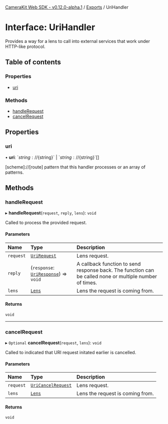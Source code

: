 [CameraKit Web SDK - v0.12.0-alpha.1](../README.md) / [Exports](../modules.md) / UriHandler

# Interface: UriHandler

Provides a way for a lens to call into external services that work under HTTP-like protocol.

## Table of contents

### Properties

- [uri](UriHandler.md#uri)

### Methods

- [handleRequest](UriHandler.md#handlerequest)
- [cancelRequest](UriHandler.md#cancelrequest)

## Properties

### uri

• **uri**: \`${string}://${string}\` \| \`${string}://${string}\`[]

[scheme]://[route] pattern that this handler processes or an array of patterns.

## Methods

### handleRequest

▸ **handleRequest**(`request`, `reply`, `lens`): `void`

Called to process the provided request.

#### Parameters

| Name | Type | Description |
| :------ | :------ | :------ |
| `request` | [`UriRequest`](UriRequest.md) | Lens request. |
| `reply` | (`response`: [`UriResponse`](UriResponse.md)) => `void` | A callback function to send response back. The function can be called none or multiple number of times. |
| `lens` | [`Lens`](Lens.md) | Lens the request is coming from. |

#### Returns

`void`

___

### cancelRequest

▸ `Optional` **cancelRequest**(`request`, `lens`): `void`

Called to indicated that URI request initated earlier is cancelled.

#### Parameters

| Name | Type | Description |
| :------ | :------ | :------ |
| `request` | [`UriCancelRequest`](UriCancelRequest.md) | Lens request. |
| `lens` | [`Lens`](Lens.md) | Lens the request is coming from. |

#### Returns

`void`
